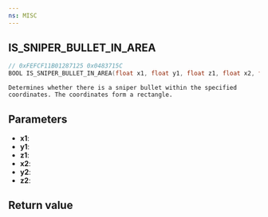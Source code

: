 ```yaml
---
ns: MISC
---
```

## IS_SNIPER_BULLET_IN_AREA

```c
// 0xFEFCF11B01287125 0x0483715C
BOOL IS_SNIPER_BULLET_IN_AREA(float x1, float y1, float z1, float x2, float y2, float z2);
```

```
Determines whether there is a sniper bullet within the specified coordinates. The coordinates form a rectangle.  
```

## Parameters
* **x1**: 
* **y1**: 
* **z1**: 
* **x2**: 
* **y2**: 
* **z2**: 

## Return value
